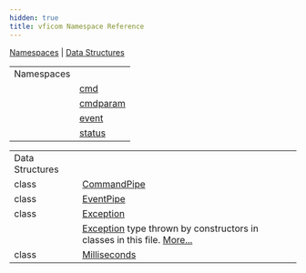 ```yaml
---
hidden: true
title: vficom Namespace Reference
---
```


[Namespaces](#namespaces) \| [Data Structures](#nested-classes)

|            |                                                                |
|------------|----------------------------------------------------------------|
| Namespaces |                                                                |
|            | <a href="namespacevficom_1_1cmd.md">cmd</a>           |
|            | <a href="namespacevficom_1_1cmdparam.md">cmdparam</a> |
|            | <a href="namespacevficom_1_1event.md">event</a>       |
|            | <a href="namespacevficom_1_1status.md">status</a>     |

|  |  |
|----|----|
| Data Structures |  |
| class   | <a href="classvficom_1_1_command_pipe.md">CommandPipe</a> |
| class   | <a href="classvficom_1_1_event_pipe.md">EventPipe</a> |
| class   | <a href="classvficom_1_1_exception.md">Exception</a> |
|   | <a href="classvficom_1_1_exception.md">Exception</a> type thrown by constructors in classes in this file. <a href="classvficom_1_1_exception.md#details">More...</a><br/> |
| class   | <a href="classvficom_1_1_milliseconds.md">Milliseconds</a> |
